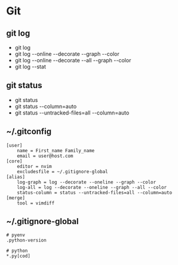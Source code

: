 # Git

## git log

 - git log
 - git log --online --decorate --graph --color
 - git log --online --decorate --all --graph --color
 - git log --stat

## git status

 - git status
 - git status --column=auto
 - git status --untracked-files=all --column=auto

## ~/.gitconfig

```
[user]
    name = First_name Family_name
    email = user@host.com
[core]
    editor = nvim
    excludesfile = ~/.gitignore-global
[alias]
    log-graph = log --decorate --oneline --graph --color
    log-all = log --decorate --oneline --graph --all --color
    status-column = status --untracked-files=all --column=auto
[merge]
    tool = vimdiff
```

## ~/.gitignore-global

```
# pyenv
.python-version

# python
*.py[cod]
```

